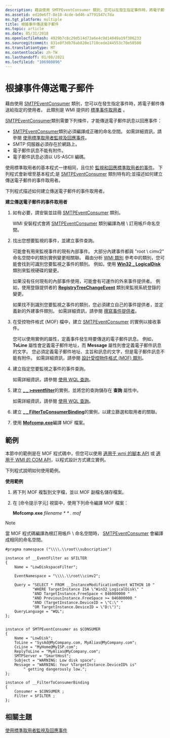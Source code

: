 ```yaml
---
description: 藉由使用 SMTPEventConsumer 類別，您可以在發生指定事件時，將電子郵件傳送給指定的使用者。 此類別是 WMI 提供的標準事件取用者。
ms.assetid: ed10e6f7-8e18-4cde-bd46-a7791547c7da
ms.tgt_platform: multiple
title: 根據事件傳送電子郵件
ms.topic: article
ms.date: 05/31/2018
ms.openlocfilehash: 4929b7c8c29d514d73a6e4c9d14049a19f306233
ms.sourcegitcommit: 831e8f3db78ab820e1710cede244553c70e50500
ms.translationtype: MT
ms.contentlocale: zh-TW
ms.lasthandoff: 01/08/2021
ms.locfileid: "106980896"
---
```

# <a name="sending-email-based-on-an-event"></a>根據事件傳送電子郵件

藉由使用 [SMTPEventConsumer](smtpeventconsumer.md) 類別，您可以在發生指定事件時，將電子郵件傳送給指定的使用者。 此類別是 WMI 提供的 [標準事件取用者](standard-consumer-classes.md) 。

[SMTPEventConsumer](smtpeventconsumer.md)類別需要下列條件，才能傳送電子郵件訊息以回應事件：

-   [SMTPEventConsumer](smtpeventconsumer.md)類別必須編譯成正確的命名空間。 如需詳細資訊，請參閱 [使用標準取用者監視及回應事件](monitoring-and-responding-to-events-with-standard-consumers.md)。
-   SMTP 伺服器必須存在於網路上。
-   電子郵件訊息不能有附件。
-   電子郵件訊息必須以 US-ASCII 編碼。

使用標準取用者的基本程式一律相同，且位於 [監視和回應標準取用者的事件](monitoring-and-responding-to-events-with-standard-consumers.md)。 下列程式會新增至基本程式;是 [SMTPEventConsumer](smtpeventconsumer.md) 類別特有的;並描述如何建立傳送電子郵件的事件取用者。

下列程式描述如何建立傳送電子郵件的事件取用者。

**建立傳送電子郵件的事件取用者**

1.  如有必要，請安裝並註冊 [SMTPEventConsumer](smtpeventconsumer.md) 類別。

    WMI 安裝程式會將 [SMTPEventConsumer](smtpeventconsumer.md) 類別編譯為根 \\ 訂用帳戶命名空間。

2.  找出您想要監視的事件，並建立事件查詢。

    可能會有用來監視事件的現有內部事件。 大部分內建事件都與 "root \\ cimv2" 命名空間中的類別實例變更相關聯。 藉由分析 [WMI 類別](wmi-classes.md) 參考中的類別，您可能會找到可識別您要監視之事件的類別。 例如，使用 [**Win32 \_ LogicalDisk**](/windows/desktop/CIMWin32Prov/win32-logicaldisk) 類別來監視硬碟的變更。

    如果沒有任何現有的內部事件使用，可能會有可運作的外來事件提供者。 例如，使用登錄提供者的 [**RegistryTreeChangeEvent**](/previous-versions/windows/desktop/regprov/registrytreechangeevent) 類別來監視系統登錄的變更。

    如果找不到識別您要監視之事件的類別，您必須建立自己的事件提供者，並定義新的外建事件類別。 如需詳細資訊，請參閱 [撰寫事件提供者](writing-an-event-provider.md)。

3.  在受控物件格式 (MOF) 檔中，建立 [SMTPEventConsumer](smtpeventconsumer.md) 的實例以接收事件。

    您可以使用實例的屬性，定義事件發生時要傳送的電子郵件訊息。 例如， **ToLine** 屬性會定義電子郵件地址，而 **Message** 屬性則會定義電子郵件訊息的文字。 您必須定義電子郵件地址、主旨和訊息的文字，但是電子郵件訊息不能有附件。 如需詳細資訊，請參閱 [設計受控物件格式 (MOF) 類別](designing-managed-object-format--mof--classes.md)。

4.  建立指定您要監視之事件的事件查詢。

    如需詳細資訊，請參閱 [使用 WQL 查詢](querying-with-wql.md)。

5.  建立 [**\_ \_ >eventfilter**](--eventfilter.md)的實例，並將您的查詢儲存在 **查詢** 屬性中。

    如需詳細資訊，請參閱 [使用 WQL 查詢](querying-with-wql.md)。

6.  建立 [**\_ \_ FilterToConsumerBinding**](--filtertoconsumerbinding.md)的實例，以建立篩選和取用者的關聯。
7.  使用 [**Mofcomp.exe**](mofcomp.md)編譯 MOF 檔案。


## <a name="example"></a>範例

本節中的範例是在 MOF 程式碼中，但您可以使用 [適用于 wmi 的腳本 API](scripting-api-for-wmi.md) 或 [適用于 WMI 的 COM API](com-api-for-wmi.md)，以程式設計方式建立實例。

下列程式說明如何使用範例。

**使用範例**

1.  將下列 MOF 複製到文字檔，並以 MOF 副檔名儲存檔案。
2.  在 [命令提示字元] 視窗中，使用下列命令編譯 MOF 檔案：

    **Mofcomp.exe** *filename * * *. mof**

> [!Note]  
> 當 MOF 程式碼編譯為根訂用帳戶 \\ 命名空間時， [SMTPEventConsumer](smtpeventconsumer.md) 會編譯成相同的命名空間。

 

``` syntax
#pragma namespace ("\\\\.\\root\\subscription")

instance of __EventFilter as $FILTER
{
    Name = "LowDiskspaceFilter";
    
    EventNamespace = "\\\\.\\root\\cimv2";  

    Query = "SELECT * FROM __InstanceModificationEvent WITHIN 10 "
            "WHERE TargetInstance ISA \"Win32_LogicalDisk\" "
            "AND TargetInstance.FreeSpace < 846000000 "
            "AND PreviousInstance.FreeSpace >= 846000000 "
            "AND (TargetInstance.DeviceID = \"C:\" "
            "OR TargetInstance.DeviceID = \"D:\")";
    QueryLanguage = "WQL";
};


instance of SMTPEventConsumer as $CONSUMER
{
    Name = "LowDisk";
    ToLine = "SysAd@MyCompany.com, MyAlias@MyCompany.com";
    CcLine = "MyHome@MyISP.com";
    ReplyToLine = "MyAlias@MyCompany.com";
    SMTPServer = "SmartHost";
    Subject = "WARNING: Low disk space";
    Message = "WARNING: Your %TargetInstance.DeviceID% is"
        " getting dangerously low.";
};

instance of __FilterToConsumerBinding
{
    Consumer = $CONSUMER ;
    Filter = $FILTER ;
};
```

## <a name="related-topics"></a>相關主題

<dl> <dt>

[使用標準取用者監視及回應事件](monitoring-and-responding-to-events-with-standard-consumers.md)
</dt> </dl>

 

 
